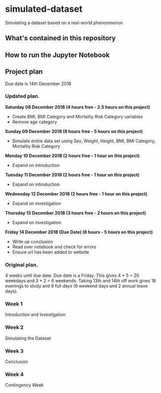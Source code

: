 # simulated-dataset
Simulating a dataset based on a real-world phenonmenon

## What's contained in this repository


## How to run the Jupyter Notebook


## Project plan
Due date is 14th December 2018

### Updated plan.

__Saturday 08 December 2018 (4 hours free - 2.5 hours on this project)__
* Create BMI, BMI Category and Mortality Risk Category variables
* Remove age category

__Sunday 09 December 2018 (8 hours free - 5 hours on this project)__
* Simulate entire data set using Sex, Weight, Height, BMI, BMI Category, Mortality Risk Category

__Monday 10 December 2018 (2 hours free - 1 hour on this project)__
* Expand on introduction

__Tuesday 11 December 2018 (2 hours free - 1 hour on this project)__
* Expand on introduction

__Wednesday 12 December 2018 (2 hours free - 1 hour on this project)__
* Expand on investigation

__Thursday 13 December 2018 (3 hours free - 2 hours on this project)__
* Expand on investigation

__Friday 14 December 2018 (Due Date) (8 hours - 5 hours on this project)__
* Write up conclusion
* Read over notebook and check for errors
* Ensure url has been added to website



### Original plan.

4 weeks until due date. Due date is a Friday. This gives 4 * 5 = 20 weekdays and 3 * 2 = 6 weekends. Taking 13th and 14th off work gives 18 evenings to study and 8 full days (6 weekend days and 2 annual leave days).


### Week 1

Introduction and Investigation


### Week 2

Simulating the Dataset

### Week 3

Conclusion


### Week 4

Contingency Week
